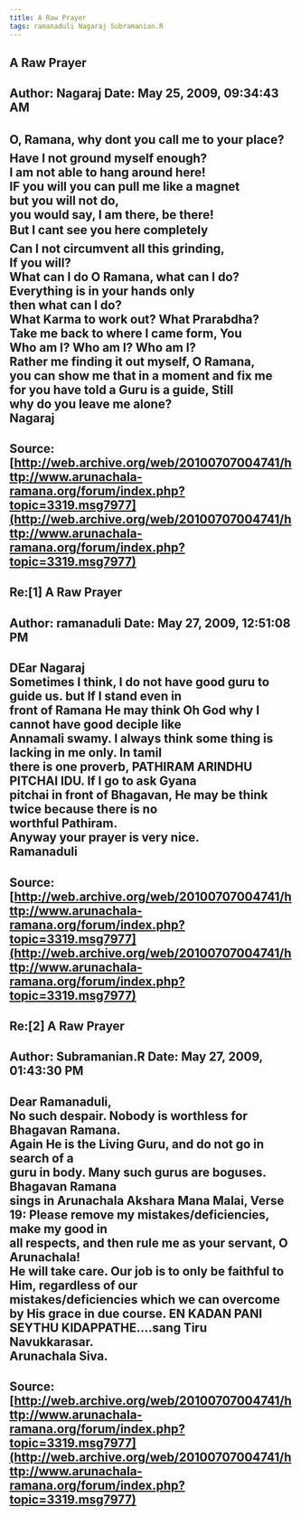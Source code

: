 ```yaml
--- 
title: A Raw Prayer   
tags: ramanaduli Nagaraj Subramanian.R  
---  
```

## A Raw Prayer  
Author: Nagaraj             Date: May 25, 2009, 09:34:43 AM  
---  
O, Ramana, why dont you call me to your place?   
Have I not ground myself enough?   
I am not able to hang around here!   
IF you will you can pull me like a magnet   
but you will not do,   
you would say, I am there, be there!   
But I cant see you here completely   
Can I not circumvent all this grinding,   
If you will?   
What can I do O Ramana, what can I do?   
Everything is in your hands only   
then what can I do?   
What Karma to work out? What Prarabdha?   
Take me back to where I came form, You   
Who am I? Who am I? Who am I?   
Rather me finding it out myself, O Ramana,   
you can show me that in a moment and fix me   
for you have told a Guru is a guide, Still   
why do you leave me alone?   
Nagaraj
 ---  
Source:[http://web.archive.org/web/20100707004741/http://www.arunachala-ramana.org/forum/index.php?topic=3319.msg7977](http://web.archive.org/web/20100707004741/http://www.arunachala-ramana.org/forum/index.php?topic=3319.msg7977)   
---  

## Re:[1] A Raw Prayer  
Author: ramanaduli          Date: May 27, 2009, 12:51:08 PM  
---  
DEar Nagaraj   
Sometimes I think, I do not have good guru to guide us. but If I stand even in  
front of Ramana He may think Oh God why I cannot have good deciple like  
Annamali swamy. I always think some thing is lacking in me only. In tamil  
there is one proverb, PATHIRAM ARINDHU PITCHAI IDU. If I go to ask Gyana  
pitchai in front of Bhagavan, He may be think twice because there is no  
worthful Pathiram.   
Anyway your prayer is very nice.   
Ramanaduli
 ---  
Source:[http://web.archive.org/web/20100707004741/http://www.arunachala-ramana.org/forum/index.php?topic=3319.msg7977](http://web.archive.org/web/20100707004741/http://www.arunachala-ramana.org/forum/index.php?topic=3319.msg7977)   
---  

## Re:[2] A Raw Prayer  
Author: Subramanian.R       Date: May 27, 2009, 01:43:30 PM  
---  
Dear Ramanaduli,   
No such despair. Nobody is worthless for Bhagavan Ramana.   
Again He is the Living Guru, and do not go in search of a   
guru in body. Many such gurus are boguses. Bhagavan Ramana   
sings in Arunachala Akshara Mana Malai, Verse 19: Please remove my mistakes/deficiencies, make my good in   
all respects, and then rule me as your servant, O Arunachala!   
He will take care. Our job is to only be faithful to Him, regardless of our  
mistakes/deficiencies which we can overcome   
by His grace in due course. EN KADAN PANI SEYTHU KIDAPPATHE....sang Tiru  
Navukkarasar.   
Arunachala Siva.
 ---  
Source:[http://web.archive.org/web/20100707004741/http://www.arunachala-ramana.org/forum/index.php?topic=3319.msg7977](http://web.archive.org/web/20100707004741/http://www.arunachala-ramana.org/forum/index.php?topic=3319.msg7977)   
---  

